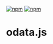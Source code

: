 [![npm](https://img.shields.io/npm/v/odata.js.svg?style=flat-square)](https://www.npmjs.com/package/odata.js)
[![npm](https://img.shields.io/npm/dm/odata.js.svg?style=flat-square)](https://www.npmjs.com/package/odata.js)

# odata.js

